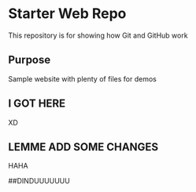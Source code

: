# Starter Web Repo

This repository is for showing how Git and GitHub work

## Purpose

Sample website with plenty of files for demos

## I GOT HERE
XD

## LEMME ADD SOME CHANGES
HAHA

##DINDUUUUUUU
